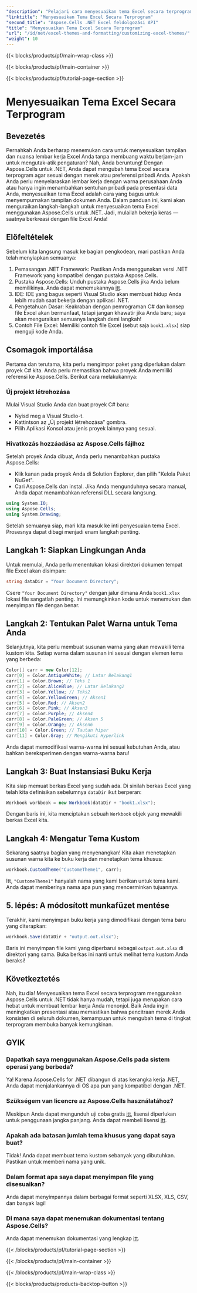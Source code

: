 ```yaml
---
"description": "Pelajari cara menyesuaikan tema Excel secara terprogram menggunakan Aspose.Cells untuk .NET dengan panduan lengkap ini. Sempurnakan spreadsheet Anda."
"linktitle": "Menyesuaikan Tema Excel Secara Terprogram"
"second_title": "Aspose.Cells .NET Excel feldolgozási API"
"title": "Menyesuaikan Tema Excel Secara Terprogram"
"url": "/id/net/excel-themes-and-formatting/customizing-excel-themes/"
"weight": 10
---
```


{{< blocks/products/pf/main-wrap-class >}}

{{< blocks/products/pf/main-container >}}

{{< blocks/products/pf/tutorial-page-section >}}

# Menyesuaikan Tema Excel Secara Terprogram

## Bevezetés
Pernahkah Anda berharap menemukan cara untuk menyesuaikan tampilan dan nuansa lembar kerja Excel Anda tanpa membuang waktu berjam-jam untuk mengutak-atik pengaturan? Nah, Anda beruntung! Dengan Aspose.Cells untuk .NET, Anda dapat mengubah tema Excel secara terprogram agar sesuai dengan merek atau preferensi pribadi Anda. Apakah Anda perlu menyelaraskan lembar kerja dengan warna perusahaan Anda atau hanya ingin menambahkan sentuhan pribadi pada presentasi data Anda, menyesuaikan tema Excel adalah cara yang bagus untuk menyempurnakan tampilan dokumen Anda. Dalam panduan ini, kami akan menguraikan langkah-langkah untuk menyesuaikan tema Excel menggunakan Aspose.Cells untuk .NET. Jadi, mulailah bekerja keras — saatnya berkreasi dengan file Excel Anda!
## Előfeltételek
Sebelum kita langsung masuk ke bagian pengkodean, mari pastikan Anda telah menyiapkan semuanya:
1. Pemasangan .NET Framework: Pastikan Anda menggunakan versi .NET Framework yang kompatibel dengan pustaka Aspose.Cells.
2. Pustaka Aspose.Cells: Unduh pustaka Aspose.Cells jika Anda belum memilikinya. Anda dapat menemukannya [itt](https://releases.aspose.com/cells/net/). 
3. IDE: IDE yang bagus seperti Visual Studio akan membuat hidup Anda lebih mudah saat bekerja dengan aplikasi .NET.
4. Pengetahuan Dasar: Keakraban dengan pemrograman C# dan konsep file Excel akan bermanfaat, tetapi jangan khawatir jika Anda baru; saya akan menguraikan semuanya langkah demi langkah!
5. Contoh File Excel: Memiliki contoh file Excel (sebut saja `book1.xlsx`) siap menguji kode Anda.
## Csomagok importálása
Pertama dan terutama, kita perlu mengimpor paket yang diperlukan dalam proyek C# kita. Anda perlu memastikan bahwa proyek Anda memiliki referensi ke Aspose.Cells. Berikut cara melakukannya:
### Új projekt létrehozása
Mulai Visual Studio Anda dan buat proyek C# baru:
- Nyisd meg a Visual Studio-t.
- Kattintson az „Új projekt létrehozása” gombra.
- Pilih Aplikasi Konsol atau jenis proyek lainnya yang sesuai.
### Hivatkozás hozzáadása az Aspose.Cells fájlhoz
Setelah proyek Anda dibuat, Anda perlu menambahkan pustaka Aspose.Cells:
- Klik kanan pada proyek Anda di Solution Explorer, dan pilih "Kelola Paket NuGet".
- Cari Aspose.Cells dan instal. Jika Anda mengunduhnya secara manual, Anda dapat menambahkan referensi DLL secara langsung.
```csharp
using System.IO;
using Aspose.Cells;
using System.Drawing;
``` 
Setelah semuanya siap, mari kita masuk ke inti penyesuaian tema Excel. Prosesnya dapat dibagi menjadi enam langkah penting. 
## Langkah 1: Siapkan Lingkungan Anda
Untuk memulai, Anda perlu menentukan lokasi direktori dokumen tempat file Excel akan disimpan:
```csharp
string dataDir = "Your Document Directory";
```
Csere `"Your Document Directory"` dengan jalur dimana Anda `book1.xlsx` lokasi file sangatlah penting. Ini memungkinkan kode untuk menemukan dan menyimpan file dengan benar. 
## Langkah 2: Tentukan Palet Warna untuk Tema Anda
Selanjutnya, kita perlu membuat susunan warna yang akan mewakili tema kustom kita. Setiap warna dalam susunan ini sesuai dengan elemen tema yang berbeda:
```csharp
Color[] carr = new Color[12];
carr[0] = Color.AntiqueWhite; // Latar Belakang1
carr[1] = Color.Brown; // Teks 1
carr[2] = Color.AliceBlue; // Latar Belakang2
carr[3] = Color.Yellow; // Teks2
carr[4] = Color.YellowGreen; // Aksen1
carr[5] = Color.Red; // Aksen2
carr[6] = Color.Pink; // Aksen3
carr[7] = Color.Purple; // Aksen4
carr[8] = Color.PaleGreen; // Aksen 5
carr[9] = Color.Orange; // Aksen6
carr[10] = Color.Green; // Tautan hiper
carr[11] = Color.Gray; // Mengikuti Hyperlink
```
Anda dapat memodifikasi warna-warna ini sesuai kebutuhan Anda, atau bahkan bereksperimen dengan warna-warna baru!
## Langkah 3: Buat Instansiasi Buku Kerja
Kita siap memuat berkas Excel yang sudah ada. Di sinilah berkas Excel yang telah kita definisikan sebelumnya `dataDir` ikut berperan:
```csharp
Workbook workbook = new Workbook(dataDir + "book1.xlsx");
```
Dengan baris ini, kita menciptakan sebuah `Workbook` objek yang mewakili berkas Excel kita. 
## Langkah 4: Mengatur Tema Kustom
Sekarang saatnya bagian yang menyenangkan! Kita akan menetapkan susunan warna kita ke buku kerja dan menetapkan tema khusus:
```csharp
workbook.CustomTheme("CustomeTheme1", carr);
```
Itt, `"CustomeTheme1"` hanyalah nama yang kami berikan untuk tema kami. Anda dapat memberinya nama apa pun yang mencerminkan tujuannya. 
## 5. lépés: A módosított munkafüzet mentése
Terakhir, kami menyimpan buku kerja yang dimodifikasi dengan tema baru yang diterapkan:
```csharp
workbook.Save(dataDir + "output.out.xlsx");
```
Baris ini menyimpan file kami yang diperbarui sebagai `output.out.xlsx` di direktori yang sama. Buka berkas ini nanti untuk melihat tema kustom Anda beraksi!
## Következtetés
Nah, itu dia! Menyesuaikan tema Excel secara terprogram menggunakan Aspose.Cells untuk .NET tidak hanya mudah, tetapi juga merupakan cara hebat untuk membuat lembar kerja Anda menonjol. Baik Anda ingin meningkatkan presentasi atau memastikan bahwa pencitraan merek Anda konsisten di seluruh dokumen, kemampuan untuk mengubah tema di tingkat terprogram membuka banyak kemungkinan.
## GYIK
### Dapatkah saya menggunakan Aspose.Cells pada sistem operasi yang berbeda?  
Ya! Karena Aspose.Cells for .NET dibangun di atas kerangka kerja .NET, Anda dapat menjalankannya di OS apa pun yang kompatibel dengan .NET.
### Szükségem van licencre az Aspose.Cells használatához?  
Meskipun Anda dapat mengunduh uji coba gratis [itt](https://releases.aspose.com/), lisensi diperlukan untuk penggunaan jangka panjang. Anda dapat membeli lisensi [itt](https://purchase.aspose.com/buy).
### Apakah ada batasan jumlah tema khusus yang dapat saya buat?  
Tidak! Anda dapat membuat tema kustom sebanyak yang dibutuhkan. Pastikan untuk memberi nama yang unik.
### Dalam format apa saya dapat menyimpan file yang disesuaikan?  
Anda dapat menyimpannya dalam berbagai format seperti XLSX, XLS, CSV, dan banyak lagi!
### Di mana saya dapat menemukan dokumentasi tentang Aspose.Cells?  
Anda dapat menemukan dokumentasi yang lengkap [itt](https://reference.aspose.com/cells/net/).

{{< /blocks/products/pf/tutorial-page-section >}}

{{< /blocks/products/pf/main-container >}}

{{< /blocks/products/pf/main-wrap-class >}}

{{< blocks/products/products-backtop-button >}}